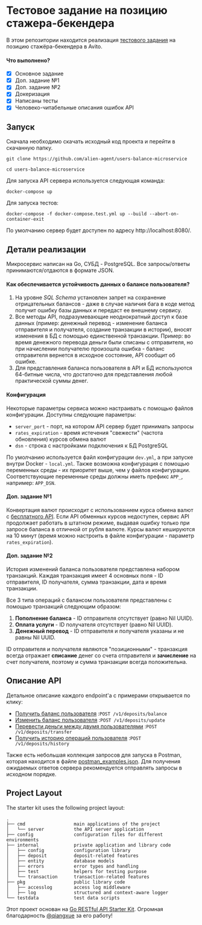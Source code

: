 # Тестовое задание на позицию стажера-бекендера
В этом репозитории находится реализация [тестового задания](https://github.com/avito-tech/autumn-2021-intern-assignment)
на позицию стажёра-бекендера в Avito.
#### Что выполнено?
- [x] Основное задание
- [x] Доп. задание №1
- [x] Доп. задание №2
- [x] Докеризация
- [x] Написаны тесты
- [x] Человеко-читабельные описания ошибок API
## Запуск
Сначала необходимо скачать исходный код проекта и перейти в скачанную папку.
```
git clone https://github.com/alien-agent/users-balance-microservice

cd users-balance-microservice
```
Для запуска API сервера используется следующая команда:
```
docker-compose up
```
Для запуска тестов:
```
docker-compose -f docker-compose.test.yml up --build --abort-on-container-exit
```
По умолчанию сервер будет доступен по адресу http://localhost:8080/.

## Детали реализации

Микросервис написан на Go, СУБД - PostgreSQL. Все запросы/ответы принимаются/отдаются в формате JSON.

#### Как обеспечивается устойчивость данных о балансе пользователя?
1. На уровне *SQL Schema* установлен запрет на сохранение отрицательных балансов - даже в случае наличия бага в коде метод
   получит ошибку базы данных и передаст ее внешнему сервису.
2. Все методы API, подразумевающие неоднократный доступ к базе данных (пример: денежный перевод - изменение баланса
   отправителя и получателя, создание транзакции в истории), вносят изменения в БД с помощью единственной транзакции. Пример:
   во время денежного перевода деньги были списаны с отправителя, но при начислении получателю произошла ошибка - баланс отправителя
   вернется в исходное состояние, API сообщит об ошибке.
3. Для представления баланса пользователя в API и БД используются 64-битные числа, что достаточно для представления любой
   практической суммы денег.

#### Конфигурация
Некоторые параметры сервиса можно настраивать с помощью файлов конфигурации. Доступны следующие параметры:
 - `server_port` - порт, на котором API сервер будет принимать запросы
 - `rates_expiration` - время истечения "свежести" (частота обновления) курсов обмена валют
 - `dsn` - строка с настройками подключения к БД PostgreSQL

По умолчанию используется файл конфигурации `dev.yml`, а при запуске внутри Docker - `local.yml`. Также возможна 
конфигурация с помощью переменных среды - их приоритет выше, чем у файлов конфигурации. Соответствующие переменные среды
должны иметь префикс `APP_`, например: `APP_DSN`.

#### Доп. задание №1
Конвертация валют происходит с использованием курса обмена валют с [бесплатного API](https://api.exchangerate.host/latest).
Если API обменных курсов недоступен, сервис API продолжает работать в штатном режиме, выдавая ошибку только при запросе 
баланса в отличной от рубля валюте. Курсы валют кешируются на 10 минут (время можно настроить в файле конфигурации - 
параметр `rates_expiration`). 

#### Доп. задание №2
История изменений баланса пользователя представлена набором транзакций. Каждая транзакция имеет 4 основных поля - ID 
отправителя, ID получателя, сумма транзакции, дата и время транзакции. 

Все 3 типа операций с балансом пользователя 
представлены с помощью транзакций следующим образом:
1. **Пополнение баланса** - ID отправителя отсутствует (равно Nil UUID).
2. **Оплата услуги** - ID получателя отсутствует (равно Nil UUID).
3. **Денежный перевод** - ID отправителя и получателя указаны и не равны Nil UUID.

ID отправителя и получателя являются "позиционными" - транзакция всегда отражает **списание** денег со счета отправителя 
и **зачисление** на счет получателя, поэтому и сумма транзакции всегда положительна.

## Описание API

Детальное описание каждого endpoint'а с примерами открывается по клику:

- [Получить баланс пользователя](https://github.com/alien-agent/users-balance-microservice/blob/master/docs/balance.md)
:`POST /v1/deposits/balance`
- [Изменить баланс пользователя](https://github.com/alien-agent/users-balance-microservice/blob/master/docs/update.md)
:`POST /v1/deposits/update`
- [Перевести деньги между двумя пользователями](https://github.com/alien-agent/users-balance-microservice/blob/master/docs/transfer.md)
:`POST /v1/deposits/transfer`
- [Получить историю операций пользователя](https://github.com/alien-agent/users-balance-microservice/blob/master/docs/history.md)
:`POST /v1/deposits/history`

Также есть небольшая коллекция запросов для запуска в Postman, которая находится в файле [postman_examples.json](https://github.com/alien-agent/users-balance-microservice/blob/master/postman_examples.json).
Для получения ожидаемых ответов сервера рекомендуется отправлять запросы в исходном порядке.

## Project Layout

The starter kit uses the following project layout:

```
.
├── cmd                  main applications of the project
│   └── server           the API server application
├── config               configuration files for different environments
├── internal             private application and library code
│   ├── config           configuration library
│   ├── deposit          deposit-related features
│   ├── entity           database models
│   ├── errors           error types and handling
│   ├── test             helpers for testing purpose
│   └── transaction      transaction-related features
├── pkg                  public library code
│   ├── accesslog        access log middleware
│   ├── log              structured and context-aware logger
└── testdata             test data scripts
```

Этот проект основан на [Go RESTful API Starter Kit](https://github.com/qiangxue/go-rest-api).
Огромная благодарность [@qiangxue](https://github.com/qiangxue) за его работу!